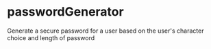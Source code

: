 # passwordGenerator
Generate a secure password for a user based on the user's character choice and length of password
